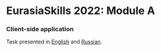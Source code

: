 # EurasiaSkills 2022: Module A
### Client-side application

Task presented in [English](./task/TP17_JS_actual_en.pdf) and [Russian](./task/TP17_JS_actual_ru.pdf).
